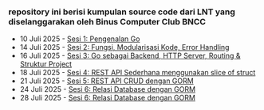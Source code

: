 ### repository ini berisi kumpulan source code dari LNT yang diselanggarakan oleh Binus Computer Club BNCC

- 10 Juli 2025 - [Sesi 1: Pengenalan Go](https://github.com/syaifuladala/lnt-bncc-2025/tree/main/Day1)
- 14 Juli 2025 - [Sesi 2: Fungsi, Modularisasi Kode, Error Handling](https://github.com/syaifuladala/lnt-bncc-2025/tree/main/Day2)
- 16 Juli 2025 - [Sesi 3: Go sebagai Backend, HTTP Server, Routing & Struktur Project](https://github.com/syaifuladala/lnt-bncc-2025/tree/main/Day3)
- 18 Juli 2025 - [Sesi 4: REST API Sederhana menggunakan slice of struct](https://github.com/syaifuladala/lnt-bncc-2025/tree/main/Day4)
- 21 Juli 2025 - [Sesi 5: REST API CRUD dengan GORM](https://github.com/syaifuladala/lnt-bncc-2025/tree/main/Day5)
- 24 Juli 2025 - [Sesi 6: Relasi Database dengan GORM](https://github.com/syaifuladala/lnt-bncc-2025/tree/main/Day6)
- 28 Juli 2025 - [Sesi 6: Relasi Database dengan GORM](https://github.com/syaifuladala/lnt-bncc-2025/tree/main/Day7)
